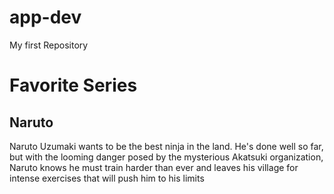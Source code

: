 # app-dev
My first Repository
# Favorite Series
## Naruto
Naruto Uzumaki wants to be the best ninja in the land. He's done well so far, but with the looming danger posed by the mysterious Akatsuki organization, Naruto knows he must train harder than ever and leaves his village for intense exercises that will push him to his limits
